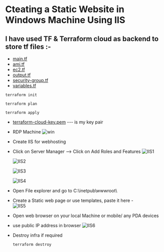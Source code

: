 # Cteating a Static Website in Windows Machine Using IIS

## I have used TF & Terraform cloud as backend to store tf files :-
- [main.tf]()
- [ami.tf]()
- [ec2.tf]()
- [output.tf]()
- [security-group.tf]()
- [variables.tf]()

```
terraform init
```

```
terraform plan
```

```
terraform apply
```
- [terraform-cloud-key.pem]() --- is my key pair

- RDP Machine 
  ![win](https://github.com/574n13y/Aws/assets/35293085/b4586c53-3d64-4969-9724-a7d7f79c742f)


- Create IIS for webhosting
- Click on Server Manager --> Click on Add Roles and Features
  ![IIS1](https://github.com/574n13y/Aws/assets/35293085/d6eb9117-f50f-4eb5-aaed-c6064be1a08b)

  ![IIS2](https://github.com/574n13y/Aws/assets/35293085/581dfe7e-ac73-4837-bd61-3d74eb13607c)

  ![IIS3](https://github.com/574n13y/Aws/assets/35293085/5c607185-5f7a-4915-903b-a1aa857b75d6)

  ![IIS4](https://github.com/574n13y/Aws/assets/35293085/233a7f71-9495-4fce-b847-a733f5dc21f1)


- Open File explorer and go to C:\inetpub\wwwroot\
- Create a Static web page or use templates, paste it here -   
  ![IIS5](https://github.com/574n13y/Aws/assets/35293085/d2779195-26d7-4df0-ae86-b3b7a3f02aa3)

- Open web browser on your local Machine or mobile/ any PDA devices
- use public IP address in browser
  ![IIS6](https://github.com/574n13y/Aws/assets/35293085/3dc7e6d4-6a25-45e2-aec1-0203f8460f5d)

- Destroy infra if required
  
  ```
  terraform destroy
  ```






